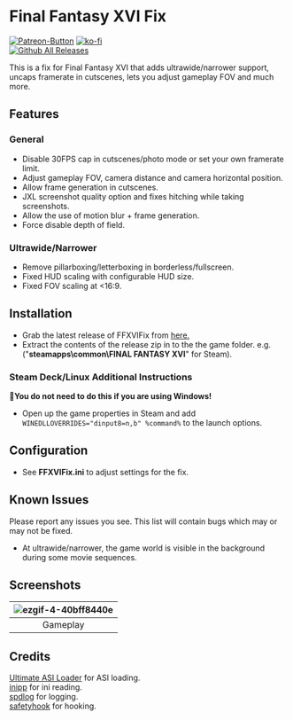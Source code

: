 # Final Fantasy XVI Fix
[![Patreon-Button](https://github.com/user-attachments/assets/4f074cf5-3a94-4fe8-b915-35270f762b72)](https://www.patreon.com/Wintermance) [![ko-fi](https://ko-fi.com/img/githubbutton_sm.svg)](https://ko-fi.com/W7W01UAI9)<br />
[![Github All Releases](https://img.shields.io/github/downloads/Lyall/FFXVIFix/total.svg)](https://github.com/Lyall/FFXVIFix/releases)

This is a fix for Final Fantasy XVI that adds ultrawide/narrower support, uncaps framerate in cutscenes, lets you adjust gameplay FOV and much more.

## Features
### General
- Disable 30FPS cap in cutscenes/photo mode or set your own framerate limit.
- Adjust gameplay FOV, camera distance and camera horizontal position.
- Allow frame generation in cutscenes.
- JXL screenshot quality option and fixes hitching while taking screenshots.
- Allow the use of motion blur + frame generation.
- Force disable depth of field.

### Ultrawide/Narrower
- Remove pillarboxing/letterboxing in borderless/fullscreen.
- Fixed HUD scaling with configurable HUD size.
- Fixed FOV scaling at <16:9.

## Installation
- Grab the latest release of FFXVIFix from [here.](https://github.com/Lyall/FFXVIFix/releases)
- Extract the contents of the release zip in to the the game folder. e.g. ("**steamapps\common\FINAL FANTASY XVI**" for Steam).

### Steam Deck/Linux Additional Instructions
🚩**You do not need to do this if you are using Windows!**
- Open up the game properties in Steam and add `WINEDLLOVERRIDES="dinput8=n,b" %command%` to the launch options.

## Configuration
- See **FFXVIFix.ini** to adjust settings for the fix.

## Known Issues
Please report any issues you see.
This list will contain bugs which may or may not be fixed.

- At ultrawide/narrower, the game world is visible in the background during some movie sequences.

## Screenshots
| ![ezgif-4-40bff8440e](https://github.com/user-attachments/assets/74416ddf-43fe-4607-b608-c2e499cbe78b) |
|:--:|
| Gameplay |

## Credits
[Ultimate ASI Loader](https://github.com/ThirteenAG/Ultimate-ASI-Loader) for ASI loading. <br />
[inipp](https://github.com/mcmtroffaes/inipp) for ini reading. <br />
[spdlog](https://github.com/gabime/spdlog) for logging. <br />
[safetyhook](https://github.com/cursey/safetyhook) for hooking.
